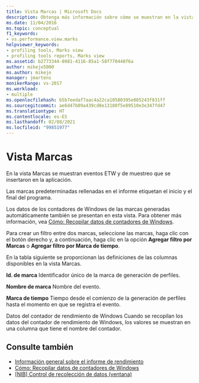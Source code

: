 ```yaml
---
title: Vista Marcas | Microsoft Docs
description: Obtenga más información sobre cómo se muestran en la vista Marcas los eventos de ETW y muestreo que se insertaron en la aplicación.
ms.date: 11/04/2016
ms.topic: conceptual
f1_keywords:
- vs.performance.view.marks
helpviewer_keywords:
- profiling tools, Marks view
- profiling tools reports, Marks view
ms.assetid: b2773344-8081-4116-85a1-58f770448f6a
author: mikejo5000
ms.author: mikejo
manager: jmartens
monikerRange: vs-2017
ms.workload:
- multiple
ms.openlocfilehash: b5b7eedaf7aac4a22ca10580395e085243f831ff
ms.sourcegitcommit: ae6d47b09a439cd0e13180f5e89510e3e347fd47
ms.translationtype: HT
ms.contentlocale: es-ES
ms.lasthandoff: 02/08/2021
ms.locfileid: "99851977"
---
```

# <a name="marks-view"></a>Vista Marcas
En la vista Marcas se muestran eventos ETW y de muestreo que se insertaron en la aplicación.

 Las marcas predeterminadas rellenadas en el informe etiquetan el inicio y el final del programa.

 Los datos de los contadores de Windows de las marcas generadas automáticamente también se presentan en esta vista. Para obtener más información, vea [Cómo: Recopilar datos de contadores de Windows](../profiling/how-to-collect-windows-counter-data.md).

 Para crear un filtro entre dos marcas, seleccione las marcas, haga clic con el botón derecho y, a continuación, haga clic en la opción **Agregar filtro por Marcas** o **Agregar filtro por Marca de tiempo**.

 En la tabla siguiente se proporcionan las definiciones de las columnas disponibles en la vista Marcas.

 **Id. de marca** Identificador único de la marca de generación de perfiles.

 **Nombre de marca** Nombre del evento.

 **Marca de tiempo** Tiempo desde el comienzo de la generación de perfiles hasta el momento en que se registra el evento.

 Datos del contador de rendimiento de Windows Cuando se recopilan los datos del contador de rendimiento de Windows, los valores se muestran en una columna que tiene el nombre del contador.

## <a name="see-also"></a>Consulte también
- [Información general sobre el informe de rendimiento](../profiling/performance-report-overview.md)
- [Cómo: Recopilar datos de contadores de Windows](../profiling/how-to-collect-windows-counter-data.md)
- [&#91;NIB&#93; Control de recolección de datos (ventana)](/previous-versions/bb385767(v=vs.110))